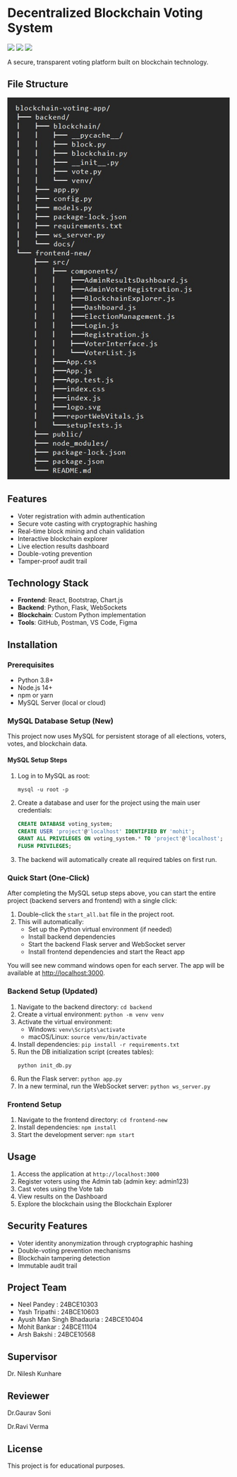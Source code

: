 # Decentralized Blockchain Voting System
<img src="https://img.shields.io/badge/React-18.2.0-blue"> <img src="https://img.shields.io/badge/Python-3.8%252B-green"> <img src="https://img.shields.io/badge/Blockchain-Custom-orange"><p></p>
A secure, transparent voting platform built on blockchain technology.

## File Structure
<img src="https://github.com/CodewithAsh10/blockchain-voting-system-final/blob/main/frontend-new/public/WhatsApp%20Image%202025-08-31%20at%2016.12.46_e1687213.jpg">

## Features
- Voter registration with admin authentication
- Secure vote casting with cryptographic hashing
- Real-time block mining and chain validation
- Interactive blockchain explorer
- Live election results dashboard
- Double-voting prevention
- Tamper-proof audit trail

## Technology Stack
- **Frontend**: React, Bootstrap, Chart.js
- **Backend**: Python, Flask, WebSockets
- **Blockchain**: Custom Python implementation
- **Tools**: GitHub, Postman, VS Code, Figma

## Installation

### Prerequisites
- Python 3.8+
- Node.js 14+
- npm or yarn
- MySQL Server (local or cloud)

### MySQL Database Setup (New)

This project now uses MySQL for persistent storage of all elections, voters, votes, and blockchain data.

#### MySQL Setup Steps
1. Log in to MySQL as root:
   ```
   mysql -u root -p
   ```
2. Create a database and user for the project using the main user credentials:
   ```sql
   CREATE DATABASE voting_system;
   CREATE USER 'project'@'localhost' IDENTIFIED BY 'mohit';
   GRANT ALL PRIVILEGES ON voting_system.* TO 'project'@'localhost';
   FLUSH PRIVILEGES;
   ```
3. The backend will automatically create all required tables on first run.


### Quick Start (One-Click)

After completing the MySQL setup steps above, you can start the entire project (backend servers and frontend) with a single click:

1. Double-click the `start_all.bat` file in the project root.
2. This will automatically:
   - Set up the Python virtual environment (if needed)
   - Install backend dependencies
   - Start the backend Flask server and WebSocket server
   - Install frontend dependencies and start the React app

You will see new command windows open for each server. The app will be available at [http://localhost:3000](http://localhost:3000).


### Backend Setup (Updated)
1. Navigate to the backend directory: `cd backend`
2. Create a virtual environment: `python -m venv venv`
3. Activate the virtual environment:
   - Windows: `venv\Scripts\activate`
   - macOS/Linux: `source venv/bin/activate`
4. Install dependencies: `pip install -r requirements.txt`
5. Run the DB initialization script (creates tables):
   ```
   python init_db.py
   ```
6. Run the Flask server: `python app.py`
7. In a new terminal, run the WebSocket server: `python ws_server.py`

### Frontend Setup
1. Navigate to the frontend directory: `cd frontend-new`
2. Install dependencies: `npm install`
3. Start the development server: `npm start`

## Usage
1. Access the application at `http://localhost:3000`
2. Register voters using the Admin tab (admin key: admin123)
3. Cast votes using the Vote tab
4. View results on the Dashboard
5. Explore the blockchain using the Blockchain Explorer

## Security Features
- Voter identity anonymization through cryptographic hashing
- Double-voting prevention mechanisms
- Blockchain tampering detection
- Immutable audit trail

## Project Team

- Neel Pandey : 24BCE10303
- Yash Tripathi : 24BCE10603
- Ayush Man Singh Bhadauria : 24BCE10404
- Mohit Bankar : 24BCE11104
- Arsh Bakshi : 24BCE10568


## Supervisor
Dr. Nilesh Kunhare

## Reviewer
Dr.Gaurav Soni
<p></p>
Dr.Ravi Verma

## License
This project is for educational purposes.

